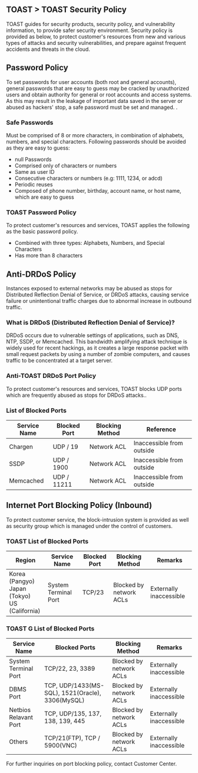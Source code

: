 ## TOAST > TOAST Security Policy 

TOAST guides for security products, security policy, and vulnerability information, to provide safer security environment.
Security policy is provided as below, to protect customer's resources from new and various types of attacks and security vulnerabilities, and prepare against frequent accidents and threats in the cloud.

## Password Policy 
To set passwords for user accounts (both root and general accounts), general passwords that are easy to guess may be cracked by unauthorized users and obtain authority for general or root accounts and access systems. As this may result in the leakage of important data saved in the server or abused as hackers' stop, a safe password must be set and managed. .

### Safe Passwords
Must be comprised of 8 or more characters, in combination of alphabets, numbers, and special characters. Following passwords should be avoided as they are easy to guess: 

- null Passwords
- Comprised only of characters or numbers 
- Same as user ID 
- Consecutive characters or numbers (e.g: 1111, 1234, or adcd)
- Periodic reuses 
- Composed of phone number, birthday, account name, or host name, which are easy to guess 

### TOAST Password Policy 
To protect customer's resources and services, TOAST applies the following as the basic password policy.

- Combined with three types: Alphabets, Numbers, and Special Characters
- Has more than 8 characters

## Anti-DRDoS Policy
Instances exposed to external networks may be abused as stops for Distributed Reflection Denial of Service, or DRDoS attacks, causing service failure or unintentional traffic charges due to abnormal increase in outbound traffic. 

### What is DRDoS (Distributed Reflection Denial of Service)?
DRDoS occurs due to vulnerable settings of applications, such as DNS, NTP, SSDP, or Memcached. This bandwidth amplifying attack technique is widely used for recent hackings, as it creates a large response packet with small request packets by using a number of zombie computers, and causes traffic to be concentrated at a target server.

### Anti-TOAST DRDoS Port Policy
To protect customer's resources and services, TOAST blocks UDP ports which are frequently abused as stops for DRDoS attacks..

### List of Blocked Ports
|Service Name |  Blocked Port  | Blocking Method |Reference|
| ---- | ---- | ---- | ---- |
|Chargen | UDP / 19    | Network ACL | Inaccessible from outside |
|SSDP    | UDP / 1900  | Network ACL | Inaccessible from outside |
|Memcached   | UDP / 11211 | Network ACL | Inaccessible from outside |


## Internet Port Blocking Policy (Inbound) 
To protect customer service, the block-intrusion system is provided as well as security group which is managed under the control of customers.

### TOAST List of Blocked Ports 
|Region | Service Name | Blocked Port | Blocking Method | Remarks |
| ---- | ---- | ---- | ---- | ---- |
| Korea (Pangyo) <br> Japan (Tokyo) <br> US (California) | System Terminal Port | TCP/23 | Blocked by network ACLs | Externally inaccessible |

### TOAST G List of Blocked Ports 
|Service Name |   Blocked Ports  | Blocking Method  | Remarks |
| ---- | ---- | ---- | ---- |
| System Terminal Port | TCP/22, 23, 3389 | Blocked by network ACLs | Externally inaccessible |
| DBMS Port | TCP, UDP/1433(MS-SQL), 1521(Oracle), 3306(MySQL)  | Blocked by network ACLs | Externally inaccessible |
| Netbios Relavant Port | TCP, UDP/135, 137, 138, 139, 445 | Blocked by network ACLs | Externally inaccessible |
| Others | TCP/21(FTP), TCP / 5900(VNC) | Blocked by network ACLs | Externally inaccessible |


For further inquiries on port blocking policy, contact Customer Center.
